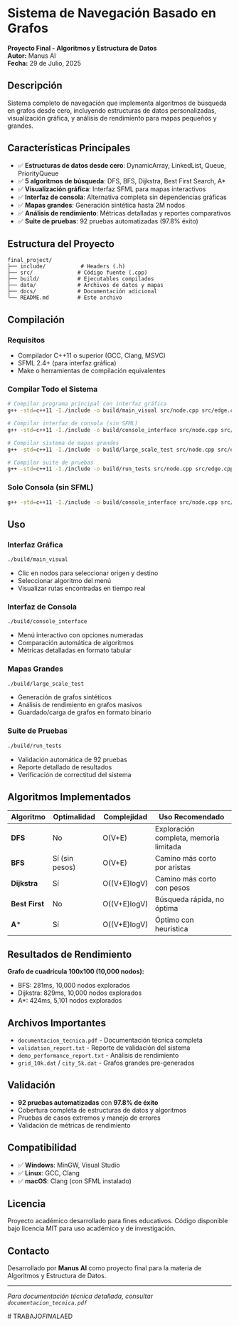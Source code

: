 # Sistema de Navegación Basado en Grafos

**Proyecto Final - Algoritmos y Estructura de Datos**  
**Autor:** Manus AI  
**Fecha:** 29 de Julio, 2025

## Descripción

Sistema completo de navegación que implementa algoritmos de búsqueda en grafos desde cero, incluyendo estructuras de datos personalizadas, visualización gráfica, y análisis de rendimiento para mapas pequeños y grandes.

## Características Principales

- ✅ **Estructuras de datos desde cero**: DynamicArray, LinkedList, Queue, PriorityQueue
- ✅ **5 algoritmos de búsqueda**: DFS, BFS, Dijkstra, Best First Search, A*
- ✅ **Visualización gráfica**: Interfaz SFML para mapas interactivos
- ✅ **Interfaz de consola**: Alternativa completa sin dependencias gráficas
- ✅ **Mapas grandes**: Generación sintética hasta 2M nodos
- ✅ **Análisis de rendimiento**: Métricas detalladas y reportes comparativos
- ✅ **Suite de pruebas**: 92 pruebas automatizadas (97.8% éxito)

## Estructura del Proyecto

```
final_project/
├── include/           # Headers (.h)
├── src/              # Código fuente (.cpp)
├── build/            # Ejecutables compilados
├── data/             # Archivos de datos y mapas
├── docs/             # Documentación adicional
└── README.md         # Este archivo
```

## Compilación

### Requisitos
- Compilador C++11 o superior (GCC, Clang, MSVC)
- SFML 2.4+ (para interfaz gráfica)
- Make o herramientas de compilación equivalentes

### Compilar Todo el Sistema
```bash
# Compilar programa principal con interfaz gráfica
g++ -std=c++11 -I./include -o build/main_visual src/node.cpp src/edge.cpp src/graph.cpp src/search_algorithms.cpp src/map_loader.cpp src/visualizer.cpp src/main_visual.cpp -lsfml-graphics -lsfml-window -lsfml-system

# Compilar interfaz de consola (sin SFML)
g++ -std=c++11 -I./include -o build/console_interface src/node.cpp src/edge.cpp src/graph.cpp src/search_algorithms.cpp src/map_loader.cpp src/console_interface.cpp

# Compilar sistema de mapas grandes
g++ -std=c++11 -I./include -o build/large_scale_test src/node.cpp src/edge.cpp src/graph.cpp src/search_algorithms.cpp src/large_graph_generator.cpp src/performance_analyzer.cpp src/large_scale_test.cpp

# Compilar suite de pruebas
g++ -std=c++11 -I./include -o build/run_tests src/node.cpp src/edge.cpp src/graph.cpp src/search_algorithms.cpp src/map_loader.cpp src/large_graph_generator.cpp src/test_suite.cpp src/run_tests.cpp
```

### Solo Consola (sin SFML)
```bash
g++ -std=c++11 -I./include -o build/console_interface src/node.cpp src/edge.cpp src/graph.cpp src/search_algorithms.cpp src/map_loader.cpp src/console_interface.cpp
```

## Uso

### Interfaz Gráfica
```bash
./build/main_visual
```
- Clic en nodos para seleccionar origen y destino
- Seleccionar algoritmo del menú
- Visualizar rutas encontradas en tiempo real

### Interfaz de Consola
```bash
./build/console_interface
```
- Menú interactivo con opciones numeradas
- Comparación automática de algoritmos
- Métricas detalladas en formato tabular

### Mapas Grandes
```bash
./build/large_scale_test
```
- Generación de grafos sintéticos
- Análisis de rendimiento en grafos masivos
- Guardado/carga de grafos en formato binario

### Suite de Pruebas
```bash
./build/run_tests
```
- Validación automática de 92 pruebas
- Reporte detallado de resultados
- Verificación de correctitud del sistema

## Algoritmos Implementados

| Algoritmo | Optimalidad | Complejidad | Uso Recomendado |
|-----------|-------------|-------------|-----------------|
| **DFS** | No | O(V+E) | Exploración completa, memoria limitada |
| **BFS** | Sí (sin pesos) | O(V+E) | Camino más corto por aristas |
| **Dijkstra** | Sí | O((V+E)logV) | Camino más corto con pesos |
| **Best First** | No | O((V+E)logV) | Búsqueda rápida, no óptima |
| **A*** | Sí | O((V+E)logV) | Óptimo con heurística |

## Resultados de Rendimiento

**Grafo de cuadrícula 100x100 (10,000 nodos):**
- BFS: 281ms, 10,000 nodos explorados
- Dijkstra: 829ms, 10,000 nodos explorados  
- A*: 424ms, 5,101 nodos explorados

## Archivos Importantes

- `documentacion_tecnica.pdf` - Documentación técnica completa
- `validation_report.txt` - Reporte de validación del sistema
- `demo_performance_report.txt` - Análisis de rendimiento
- `grid_10k.dat` / `city_5k.dat` - Grafos grandes pre-generados

## Validación

- **92 pruebas automatizadas** con **97.8% de éxito**
- Cobertura completa de estructuras de datos y algoritmos
- Pruebas de casos extremos y manejo de errores
- Validación de métricas de rendimiento

## Compatibilidad

- ✅ **Windows**: MinGW, Visual Studio
- ✅ **Linux**: GCC, Clang
- ✅ **macOS**: Clang (con SFML instalado)

## Licencia

Proyecto académico desarrollado para fines educativos. Código disponible bajo licencia MIT para uso académico y de investigación.

## Contacto

Desarrollado por **Manus AI** como proyecto final para la materia de Algoritmos y Estructura de Datos.

---

*Para documentación técnica detallada, consultar `documentacion_tecnica.pdf`*

#   T R A B A J O _ F I N A L _ A E D  
 